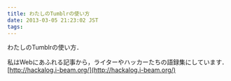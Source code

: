 ```yaml
---
title: わたしのTumblrの使い方
date: 2013-03-05 21:23:02 JST
tags: 
---
```


わたしのTumblrの使い方．

私はWebにあふれる記事から，ライターやハッカーたちの語録集にしています．  
[http://hackalog.i-beam.org/](http://hackalog.i-beam.org/)

